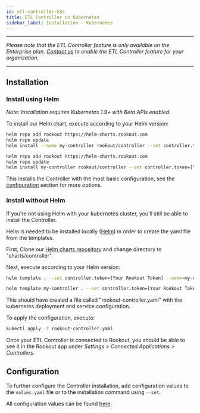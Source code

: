 ```yaml
---
id: etl-controller-k8s
title: ETL Controller on Kubernetes
sidebar_label: Installation - Kubernetes
---
```


---

*Please note that the ETL Controller feature is only available on the Enterprise plan. [Contact us](https://www.rookout.com/company/contact) to enable the ETL Controller feature for your organization.*

---

## Installation

### Install using Helm

*Note: Installation requires Kubernetes 1.9+ with Beta APIs enabled.*

To install our Helm chart, execute according to your Helm version:

<!--DOCUSAURUS_CODE_TABS-->

<!--Helm v2-->

```bash
helm repo add rookout https://helm-charts.rookout.com
helm repo update
helm install --name my-controller rookout/controller --set controller.token=[Your Rookout Token]
```

<div class="rookout-org-info"></div>

<!--Helm v3-->

```bash
helm repo add rookout https://helm-charts.rookout.com
helm repo update
helm install my-controller rookout/controller --set controller.token=[Your Rookout Token]
```

<div class="rookout-org-info"></div>

<!--END_DOCUSAURUS_CODE_TABS-->

This installs the Controller with the most basic configuration, see the [configuration](#configuration) section for more options.

### Install without Helm

If you're not using Helm with your kubernetes cluster, you'll still be able to install the Controller.

Helm is needed to be installed locally ([Helm](https://helm.sh/docs/intro/install/)) in order to create the yaml file from the templates.

First, Clone our [Helm charts repository](https://github.com/Rookout/helm-charts) and change directory to "charts/controller".

Next, execute according to your Helm version:

<!--DOCUSAURUS_CODE_TABS-->

<!--Helm v2-->

```bash
helm template . --set controller.token=[Your Rookout Token] --name=my-controller > rookout-controller.yaml
```

<div class="rookout-org-info"></div>

<!--Helm v3-->

```bash
helm template my-controller . --set controller.token=[Your Rookout Token] > rookout-controller.yaml
```

<div class="rookout-org-info"></div>

<!--END_DOCUSAURUS_CODE_TABS-->

This should have created a file called "rookout-controller.yaml" with the kubernetes deployment and service configuration.

To apply the configuration, execute:

```bash
kubectl apply -f rookout-controller.yaml
```

Once your ETL Controller is connected to Rookout, you should be able to see it in the Rookout app under *Settings > Connected Applications > Controllers*.

## Configuration

To further configure the Controller installation, add configuration values to the `values.yaml` file or to the installation command using `--set`.

All configuration values can be found [here](etl-controller-config.md#helm-values).
